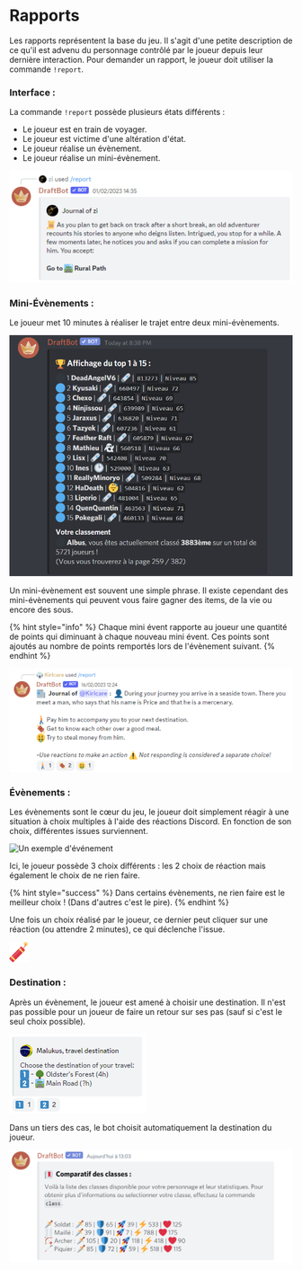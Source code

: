 # Rapports

Les rapports représentent la base du jeu. Il s'agit d'une petite description de ce qu'il est advenu du personnage contrôlé par le joueur depuis leur dernière interaction. Pour demander un rapport, le joueur doit utiliser la commande `!report`.

### Interface :

La commande `!report` possède plusieurs états différents :

* Le joueur est en train de voyager.
* Le joueur est victime d'une altération d'état.
* Le joueur réalise un évènement.
* Le joueur réalise un mini-évènement.

![Interface de la commande report quand le joueur est en train de voyager](../.gitbook/assets/image%20%2856%29.png)

### Mini-Évènements : 

Le joueur met 10 minutes à réaliser le trajet entre deux mini-évènements.

![Un exemple de mini-&#xE9;v&#xE8;nement](../.gitbook/assets/image%20%2849%29.png)

Un mini-évènement est souvent une simple phrase. Il existe cependant des mini-évènements qui peuvent vous faire gagner des items, de la vie ou encore des sous.

{% hint style="info" %}
Chaque mini évent rapporte au joueur une quantité de points qui diminuant à chaque nouveau mini évent. Ces points sont ajoutés au nombre de points remportés lors de l'évènement suivant.
{% endhint %}

![Une fois le mini-&#xE9;v&#xE8;nement pass&#xE9;, il appara&#xEE;t sur la carte.](../.gitbook/assets/image%20%2852%29.png)

### Évènements :

Les évènements sont le cœur du jeu, le joueur doit simplement réagir à une situation à choix multiples à l'aide des réactions Discord. En fonction de son choix, différentes issues surviennent.

![Un exemple d&apos;&#xE9;v&#xE9;nement](../.gitbook/assets/image%20%2846%29.png)

Ici, le joueur possède 3 choix différents : les 2 choix de réaction mais également le choix de ne rien faire.

{% hint style="success" %}
Dans certains évènements, ne rien faire est le meilleur choix ! \(Dans d'autres c'est le pire\).
{% endhint %}

Une fois un choix réalisé par le joueur, ce dernier peut cliquer sur une réaction \(ou attendre 2 minutes\), ce qui déclenche l'issue.

![Un exemple d&apos;issue](../.gitbook/assets/image%20%2850%29.png)

### Destination :

Après un évènement, le joueur est amené à choisir une destination. Il n'est pas possible pour un joueur de faire un retour sur ses pas \(sauf si c'est le seul choix possible\).

![Exemple de choix de destination](../.gitbook/assets/image%20%2855%29.png)

Dans un tiers des cas, le bot choisit automatiquement la destination du joueur. 

![Voil&#xE0; votre information sur votre destination](../.gitbook/assets/image%20%2848%29.png)

### 

